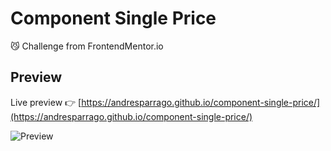 # Component Single Price
😼 Challenge from FrontendMentor.io

## Preview

Live preview 👉 [https://andresparrago.github.io/component-single-price/](https://andresparrago.github.io/component-single-price/)

![Preview](https://repository-images.githubusercontent.com/275955512/2c2b5f00-ba3e-11ea-9252-d512ae4c2776)
